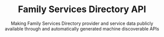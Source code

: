 ---
agency: Ministry of Social Development
title: Family Services Directory API
subtitle: Making Family Services Directory provider and service data publicly available through and automatically generated machine discoverable APIs
permalink:
excerpt: Making Family Services Directory provider and service data publicly available through and automatically generated machine discoverable APIs
image: /assets/img/projects/
image_accessibility:
image_icon:
tag: Family Services Directory API
expiration_date:
github_repo: https://github.com/ServiceInnovationLab/FamilyServiceDirectorySearchinator
project_url: "[]()"
learn_more:
resources:
quote:
redirect_to:
  - https://github.com/ServiceInnovationLab/FamilyServiceDirectorySearchinator
external_url: https://github.com/ServiceInnovationLab/FamilyServiceDirectorySearchinator
external_link_title: GitHub
---